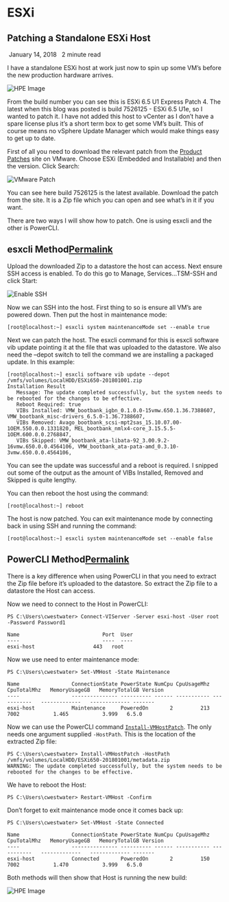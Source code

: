 # ESXi

## Patching a Standalone ESXi Host

 January 14, 2018   2 minute read

I have a standalone ESXi host at work just now to spin up some VM’s before the new production hardware arrives.

![HPE Image](https://www.vgemba.net/assets/images/Build-Number-01.png)

From the build number you can see this is ESXi 6.5 U1 Express Patch 4. The latest when this blog was posted is build 7526125 - ESXi 6.5 U1e, so I wanted to patch it. I have not added this host to vCenter as I don’t have a spare license plus it’s a short term box to get some VM’s built. This of course means no vSphere Update Manager which would make things easy to get up to date.

First of all you need to download the relevant patch from the [Product Patches](https://my.vmware.com/group/vmware/patch#search) site on VMware. Choose ESXi (Embedded and Installable) and then the version. Click Search:

![VMware Patch](https://www.vgemba.net/assets/images/VMware-Patch-01.png)

You can see here build 7526125 is the latest available. Download the patch from the site. It is a Zip file which you can open and see what’s in it if you want.

There are two ways I will show how to patch. One is using esxcli and the other is PowerCLI.

## esxcli Method[Permalink](https://www.vgemba.net/vmware/Patching-Standalone-ESXi-Host/#esxcli-method "Permalink")

Upload the downloaded Zip to a datastore the host can access. Next ensure SSH access is enabled. To do this go to Manage, Services…TSM-SSH and click Start:

![Enable SSH](https://www.vgemba.net/assets/images/Enable-SSH.png)

Now we can SSH into the host. First thing to so is ensure all VM’s are powered down. Then put the host in maintenance mode:

```
[root@localhost:~] esxcli system maintenanceMode set --enable true
```

Next we can patch the host. The esxcli command for this is esxcli software vib update pointing it at the file that was uploaded to the datastore. We also need the –depot switch to tell the command we are installing a packaged update. In this example:

```
[root@localhost:~] esxcli software vib update --depot /vmfs/volumes/LocalHDD/ESXi650-201801001.zip
Installation Result
   Message: The update completed successfully, but the system needs to be rebooted for the changes to be effective.
   Reboot Required: true
   VIBs Installed: VMW_bootbank_igbn_0.1.0.0-15vmw.650.1.36.7388607, VMW_bootbank_misc-drivers_6.5.0-1.36.7388607, 
   VIBs Removed: Avago_bootbank_scsi-mpt2sas_15.10.07.00-1OEM.550.0.0.1331820, MEL_bootbank_nmlx4-core_3.15.5.5-1OEM.600.0.0.2768847, 
   VIBs Skipped: VMW_bootbank_ata-libata-92_3.00.9.2-16vmw.650.0.0.4564106, VMW_bootbank_ata-pata-amd_0.3.10-3vmw.650.0.0.4564106,
```

You can see the update was successful and a reboot is required. I snipped out some of the output as the amount of VIBs Installed, Removed and Skipped is quite lengthy.

You can then reboot the host using the command:

```
[root@localhost:~] reboot
```

The host is now patched. You can exit maintenance mode by connecting back in using SSH and running the command:

```
[root@localhost:~] esxcli system maintenanceMode set --enable false
```

## PowerCLI Method[Permalink](https://www.vgemba.net/vmware/Patching-Standalone-ESXi-Host/#powercli-method "Permalink")

There is a key difference when using PowerCLI in that you need to extract the Zip file before it’s uploaded to the datastore. So extract the Zip file to a datastore the Host can access.

Now we need to connect to the Host in PowerCLI:

```
PS C:\Users\cwestwater> Connect-VIServer -Server esxi-host -User root -Password Password1

Name                           Port  User
----                           ----  ----
esxi-host                   443   root
```

Now we use need to enter maintenance mode:

```
PS C:\Users\cwestwater> Set-VMHost -State Maintenance

Name                 ConnectionState PowerState NumCpu CpuUsageMhz CpuTotalMhz   MemoryUsageGB   MemoryTotalGB Version
----                 --------------- ---------- ------ ----------- -----------   -------------   ------------- -------
esxi-host            Maintenance     PoweredOn       2         213        7002           1.465           3.999   6.5.0
```

Now we can use the PowerCLI command [`Install-VMHostPatch`](https://www.vmware.com/support/developer/windowstoolkit/wintk40u1/html/Install-VMHostPatch.html). The only needs one argument supplied `-HostPath`. This is the location of the extracted Zip file:

```
PS C:\Users\cwestwater> Install-VMHostPatch -HostPath /vmfs/volumes/LocalHDD/ESXi650-201801001/metadata.zip
WARNING: The update completed successfully, but the system needs to be rebooted for the changes to be effective.
```

We have to reboot the Host:

```
PS C:\Users\cwestwater> Restart-VMHost -Confirm
```

Don’t forget to exit maintenance mode once it comes back up:

```
PS C:\Users\cwestwater> Set-VMHost -State Connected

Name                 ConnectionState PowerState NumCpu CpuUsageMhz CpuTotalMhz   MemoryUsageGB   MemoryTotalGB Version
----                 --------------- ---------- ------ ----------- -----------   -------------   ------------- -------
esxi-host            Connected       PoweredOn       2         150        7002           1.470           3.999   6.5.0
```

Both methods will then show that Host is running the new build:

![HPE Image](https://www.vgemba.net/assets/images/Build-Number-02.png)